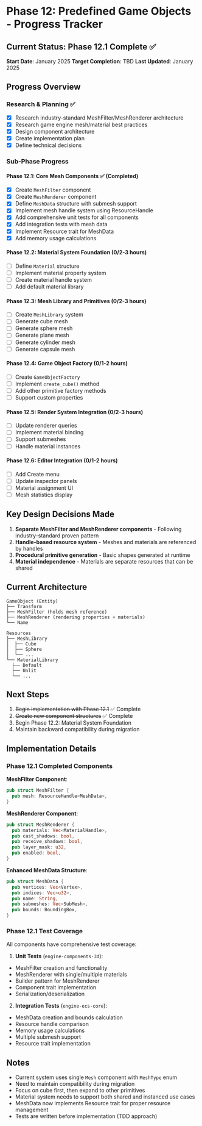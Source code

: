 # Phase 12: Predefined Game Objects - Progress Tracker

## Current Status: Phase 12.1 Complete ✅
**Start Date**: January 2025
**Target Completion**: TBD
**Last Updated**: January 2025

## Progress Overview

### Research & Planning ✅
- [x] Research industry-standard MeshFilter/MeshRenderer architecture
- [x] Research game engine mesh/material best practices
- [x] Design component architecture
- [x] Create implementation plan
- [x] Define technical decisions

### Sub-Phase Progress

#### Phase 12.1: Core Mesh Components ✅ (Completed)
- [x] Create `MeshFilter` component
- [x] Create `MeshRenderer` component 
- [x] Define `MeshData` structure with submesh support
- [x] Implement mesh handle system using ResourceHandle<MeshData>
- [x] Add comprehensive unit tests for all components
- [x] Add integration tests with mesh data
- [x] Implement Resource trait for MeshData
- [x] Add memory usage calculations

#### Phase 12.2: Material System Foundation (0/2-3 hours)
- [ ] Define `Material` structure
- [ ] Implement material property system
- [ ] Create material handle system
- [ ] Add default material library

#### Phase 12.3: Mesh Library and Primitives (0/2-3 hours)
- [ ] Create `MeshLibrary` system
- [ ] Generate cube mesh
- [ ] Generate sphere mesh
- [ ] Generate plane mesh
- [ ] Generate cylinder mesh
- [ ] Generate capsule mesh

#### Phase 12.4: Game Object Factory (0/1-2 hours)
- [ ] Create `GameObjectFactory`
- [ ] Implement `create_cube()` method
- [ ] Add other primitive factory methods
- [ ] Support custom properties

#### Phase 12.5: Render System Integration (0/2-3 hours)
- [ ] Update renderer queries
- [ ] Implement material binding
- [ ] Support submeshes
- [ ] Handle material instances

#### Phase 12.6: Editor Integration (0/1-2 hours)
- [ ] Add Create menu
- [ ] Update inspector panels
- [ ] Material assignment UI
- [ ] Mesh statistics display

## Key Design Decisions Made

1. **Separate MeshFilter and MeshRenderer components** - Following industry-standard proven pattern
2. **Handle-based resource system** - Meshes and materials are referenced by handles
3. **Procedural primitive generation** - Basic shapes generated at runtime
4. **Material independence** - Materials are separate resources that can be shared

## Current Architecture

```
GameObject (Entity)
├── Transform
├── MeshFilter (holds mesh reference)
├── MeshRenderer (rendering properties + materials)
└── Name

Resources
├── MeshLibrary
│  ├── Cube
│  ├── Sphere
│  └── ...
└── MaterialLibrary
  ├── Default
  ├── Unlit
  └── ...
```

## Next Steps

1. ~~Begin implementation with Phase 12.1~~ ✅ Complete
2. ~~Create new component structures~~ ✅ Complete
3. Begin Phase 12.2: Material System Foundation
4. Maintain backward compatibility during migration

## Implementation Details

### Phase 12.1 Completed Components

**MeshFilter Component**:
```rust
pub struct MeshFilter {
  pub mesh: ResourceHandle<MeshData>,
}
```

**MeshRenderer Component**:
```rust
pub struct MeshRenderer {
  pub materials: Vec<MaterialHandle>,
  pub cast_shadows: bool,
  pub receive_shadows: bool,
  pub layer_mask: u32,
  pub enabled: bool,
}
```

**Enhanced MeshData Structure**:
```rust
pub struct MeshData {
  pub vertices: Vec<Vertex>,
  pub indices: Vec<u32>,
  pub name: String,
  pub submeshes: Vec<SubMesh>,
  pub bounds: BoundingBox,
}
```

### Phase 12.1 Test Coverage

All components have comprehensive test coverage:

1. **Unit Tests** (`engine-components-3d`):
  - MeshFilter creation and functionality
  - MeshRenderer with single/multiple materials
  - Builder pattern for MeshRenderer
  - Component trait implementation
  - Serialization/deserialization

2. **Integration Tests** (`engine-ecs-core`):
  - MeshData creation and bounds calculation
  - Resource handle comparison
  - Memory usage calculations
  - Multiple submesh support
  - Resource trait implementation

## Notes

- Current system uses single `Mesh` component with `MeshType` enum
- Need to maintain compatibility during migration
- Focus on cube first, then expand to other primitives
- Material system needs to support both shared and instanced use cases
- MeshData now implements Resource trait for proper resource management
- Tests are written before implementation (TDD approach)